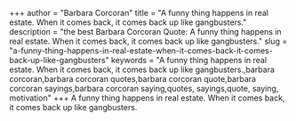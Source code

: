 +++
author = "Barbara Corcoran"
title = "A funny thing happens in real estate. When it comes back, it comes back up like gangbusters."
description = "the best Barbara Corcoran Quote: A funny thing happens in real estate. When it comes back, it comes back up like gangbusters."
slug = "a-funny-thing-happens-in-real-estate-when-it-comes-back-it-comes-back-up-like-gangbusters"
keywords = "A funny thing happens in real estate. When it comes back, it comes back up like gangbusters.,barbara corcoran,barbara corcoran quotes,barbara corcoran quote,barbara corcoran sayings,barbara corcoran saying,quotes, sayings,quote, saying, motivation"
+++
A funny thing happens in real estate. When it comes back, it comes back up like gangbusters.

